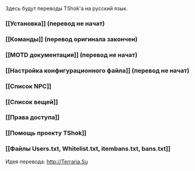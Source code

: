 Здесь будут переводы TShok'a на русский язык.

### [[Установка]] (перевод не начат)
### [[Команды]] (перевод оригинала закончен)
### [[MOTD документация]] (перевод не начат)
### [[Настройка конфигурационного файла]] (перевод не начат)
### [[Список NPC]]
### [[Список вещей]]
### [[Права доступа]]
### [[Помощь проекту TShok]]
### [[Файлы Users.txt, Whitelist.txt, itembans.txt, bans.txt]]

Идея перевода: http://Terraria.Su